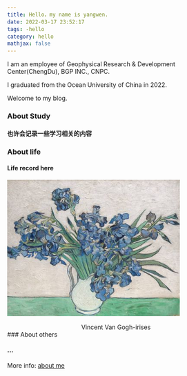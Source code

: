 ```yaml
---
title: Hello，my name is yangwen.
date: 2022-03-17 23:52:17
tags: -hello
category: hello
mathjax: false
---
```

I am an employee of Geophysical Research & Development Center(ChengDu), BGP INC., CNPC.

I graduated from the Ocean University of China in 2022. 

Welcome to my blog. 

### About Study

####      也许会记录一些学习相关的内容

### About life

####      Life record here

![VanGogh](/images/Internet/met_vincent_van_gogh_irises.jpg "Van Gogh")
<center>Vincent Van Gogh-irises</center>
### About others

####      ...

More info: [about me](https://cocklebur0924.github.io/about/)

